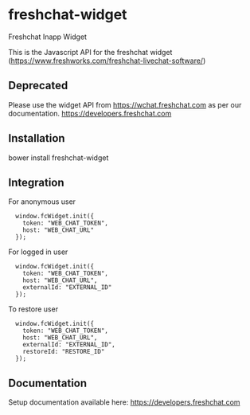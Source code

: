 # freshchat-widget

Freshchat Inapp Widget

This is the Javascript API for the freshchat widget (https://www.freshworks.com/freshchat-livechat-software/)

## Deprecated
 Please use the widget API from https://wchat.freshchat.com as per our documentation. https://developers.freshchat.com

## Installation
 bower install freshchat-widget

## Integration

For anonymous user
```
  window.fcWidget.init({
    token: "WEB_CHAT_TOKEN",
    host: "WEB_CHAT_URL"
  });
```

For logged in user
```
  window.fcWidget.init({
    token: "WEB_CHAT_TOKEN",
    host: "WEB_CHAT_URL",
    externalId: "EXTERNAL_ID"
  });
```

To restore user
```
  window.fcWidget.init({
    token: "WEB_CHAT_TOKEN",
    host: "WEB_CHAT_URL",
    externalId: "EXTERNAL_ID",
    restoreId: "RESTORE_ID"
  });
```

## Documentation
 Setup documentation available here: https://developers.freshchat.com
